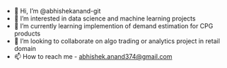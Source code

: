 - 👋 Hi, I’m @abhishekanand-git
- 👀 I’m interested in data science and machine learning projects
- 🌱 I’m currently learning implemention of demand estimation for CPG products
- 💞️ I’m looking to collaborate on algo trading or analytics project in retail domain
- 📫 How to reach me - abhishek.anand374@gmail.com

<!---
abhishekanand-git/abhishekanand-git is a ✨ special ✨ repository because its `README.md` (this file) appears on your GitHub profile.
You can click the Preview link to take a look at your changes.
--->
